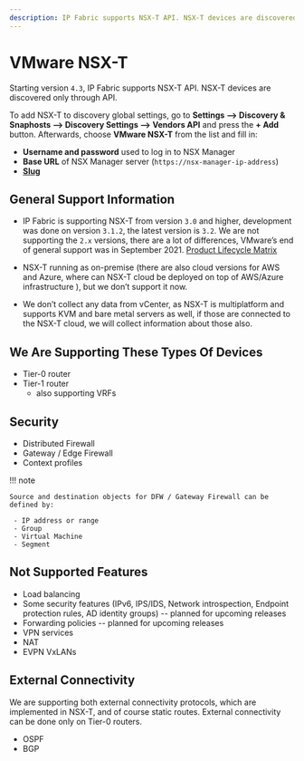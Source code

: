 ```yaml
---
description: IP Fabric supports NSX-T API. NSX-T devices are discovered only through API.
---
```


# VMware NSX-T

Starting version `4.3`, IP Fabric supports NSX-T API. NSX-T devices are discovered only through API.

To add NSX-T to discovery global settings, go to **Settings --> Discovery & Snaphosts --> Discovery Settings --> Vendors API** and press the **+ Add** button. Afterwards, choose **VMware NSX-T** from the list and fill in:

- **Username and password** used to log in to NSX Manager
- **Base URL** of NSX Manager server (`https://nsx-manager-ip-address`)
- [**Slug**](index.md#slug-and-comment)

## General Support Information

- IP Fabric is supporting NSX-T from version `3.0` and higher,
  development was done on version `3.1.2`, the latest version is `3.2`. We
  are not supporting the `2.x` versions, there are a lot of differences,
  VMware’s end of general support was in September 2021. [Product Lifecycle Matrix](https://lifecycle.vmware.com/#/)

- NSX-T running as on-premise (there are also cloud versions for AWS
  and Azure, where can NSX-T cloud be deployed on top of AWS/Azure
  infrastructure ), but we don’t support it now.

- We don’t collect any data from vCenter, as NSX-T is multiplatform
  and supports KVM and bare metal servers as well, if those are
  connected to the NSX-T cloud, we will collect information about
  those also.

## We Are Supporting These Types Of Devices

- Tier-0 router
- Tier-1 router
  - also supporting VRFs

## Security

- Distributed Firewall
- Gateway / Edge Firewall
- Context profiles

!!! note

    Source and destination objects for DFW / Gateway Firewall can be defined by:

     - IP address or range
     - Group
     - Virtual Machine
     - Segment

## Not Supported Features

- Load balancing
- Some security features (IPv6, IPS/IDS, Network introspection, Endpoint protection rules,
  AD identity groups) -- planned for upcoming releases
- Forwarding policies -- planned for upcoming releases
- VPN services
- NAT
- EVPN VxLANs

## External Connectivity

We are supporting both external connectivity protocols, which are
implemented in NSX-T, and of course static routes. External connectivity
can be done only on Tier-0 routers.

- OSPF
- BGP
